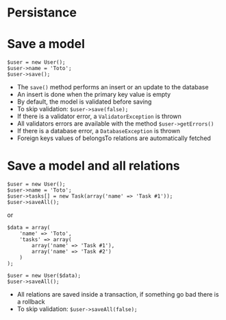 Persistance
===========

Save a model
============

    $user = new User();
    $user->name = 'Toto';
    $user->save();

- The `save()` method performs an insert or an update to the database
- An insert is done when the primary key value is empty
- By default, the model is validated before saving
- To skip validation: `$user->save(false);`
- If there is a validator error, a `ValidatorException` is thrown
- All validators errors are available with the method `$user->getErrors()`
- If there is a database error, a `DatabaseException` is thrown
- Foreign keys values of belongsTo relations are automatically fetched

Save a model and all relations
==============================

    $user = new User();
    $user->name = 'Toto';
    $user->tasks[] = new Task(array('name' => 'Task #1'));
    $user->saveAll();

or

    $data = array(
        'name' => 'Toto',
        'tasks' => array(
            array('name' => 'Task #1'),
            array('name' => 'Task #2')
        )
    );

    $user = new User($data);
    $user->saveAll();

- All relations are saved inside a transaction, if something go bad there is a rollback
- To skip validation: `$user->saveAll(false);`

